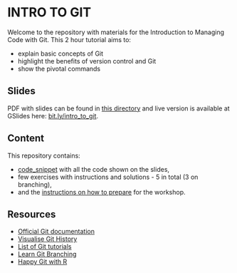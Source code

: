 # INTRO TO GIT

Welcome to the repository with materials for the Introduction to Managing Code with Git. This 2 hour tutorial aims to:
* explain basic concepts of Git
* highlight the benefits of version control and Git
* show the pivotal commands

## Slides

PDF with slides can be found in [this directory](./slides.pdf) and live version is available at GSlides here: [bit.ly/intro_to_git](http://bit.ly/intro_to_git).

## Content

This repository contains:

* [code_snippet](code_snippet.sh) with all the code shown on the slides,
* few exercises with instructions and solutions - 5 in total (3 on branching),
* and the [instructions on how to prepare](How_to_prepare.md) for the workshop.

## Resources

* [Official Git documentation](https://git-scm.com/docs/gittutorial)
* [Visualise Git History](https://github.githistory.xyz/)
* [List of Git tutorials](https://gist.github.com/jaseemabid/1321592)
* [Learn Git Branching](https://learngitbranching.js.org/)
* [Happy Git with R](https://happygitwithr.com/)
